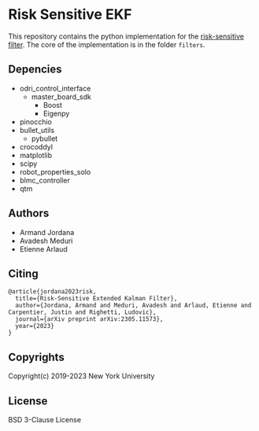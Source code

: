 # Risk Sensitive EKF


This repository contains the python implementation for the [risk-sensitive filter](https://arxiv.org/abs/2305.11573). The core of the implementation is in the folder `filters`.


## Depencies

 * odri_control_interface
    * master_board_sdk
        * Boost
        * Eigenpy
 * pinocchio
 * bullet_utils
    * pybullet
* crocoddyl
* matplotlib
* scipy
* robot_properties_solo
* blmc_controller
* qtm


## Authors
- Armand Jordana
- Avadesh Meduri  
- Etienne Arlaud

  
## Citing

```
@article{jordana2023risk,
  title={Risk-Sensitive Extended Kalman Filter},
  author={Jordana, Armand and Meduri, Avadesh and Arlaud, Etienne and Carpentier, Justin and Righetti, Ludovic},
  journal={arXiv preprint arXiv:2305.11573},
  year={2023}
}
```

## Copyrights

Copyright(c) 2019-2023 New York University

## License

BSD 3-Clause License

